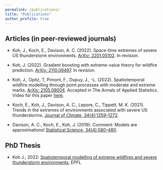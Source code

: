 ```yaml
---
permalink: /publications/
title: "Publications"
author_profile: true
---
```



Articles (in peer-reviewed journals)
---------------

- Koh, J., Koch, E., Davison, A. C. (2022). Space-time extremes of severe US thunderstorm environments. [ArXiv: 2201.05102](https://arxiv.org/abs/2201.05102). In revision.

- Koh, J. (2022). Gradient boosting with extreme-value theory for wildfire prediction. [ArXiv: 2110.09497](https://arxiv.org/abs/2110.09497). In revision.

- Koh, J., Opitz, T, Pimont, F., Dupuy, J., -L. (2022). Spatiotemporal wildfire modelling through point processes with moderate and extreme marks. [ArXiv: 2105.08004](https://arxiv.org/abs/2105.08004). Accepted in The Annals of Applied Statistics. Video for this paper [here](https://media.ed.ac.uk/media/Climate+ExtremesA+Jonathan+Koh/1_sjq69ibw).

- Koch, E., Koh, J., Davison, A. C., Lepore, C., Tippett, M. K. (2021). Trends in the extremes of environments associated with severe US thunderstorms. [Journal of Climate, 34(4):1259–1272](https://journals.ametsoc.org/view/journals/clim/34/4/JCLI-D-19-0826.1.xml).

- Davison, A. C., Koch, E., Koh, J. (2019). Comment: Models are approximations! [Statistical Science, 34(4):580–480](https://projecteuclid.org/journals/statistical-science/volume-34/issue-4/Comment-Models-Are-Approximations/10.1214/19-STS746.short).

PhD Thesis
---------------

- Koh J., 2022: [Spatiotemporal modelling of extreme wildfires and severe thunderstorm environments](https://infoscience.epfl.ch/record/291228?ln=en), EPFL
